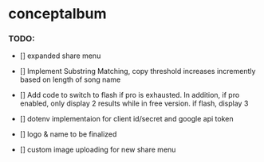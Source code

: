 # conceptalbum

### TODO:

- [] expanded share menu

- [] Implement Substring Matching, copy threshold increases incremently based on length of song name

- [] Add code to switch to flash if pro is exhausted. In addition, if pro enabled, only display 2 results while in free version. if flash, display 3

- [] dotenv implementaion for client id/secret and google api token

- [] logo & name  to be finalized

- [] custom image uploading for new share menu